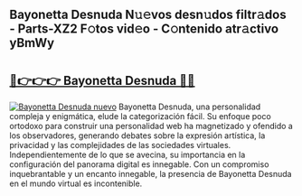 ## Bayonetta Desnuda N𝚞𝚎vos desn𝚞dos filtr𝚊dos - Parts-XZ2 F𝚘tos vid𝚎o - C𝚘ntenido atr𝚊ctivo yBmWy

# <h2><a href="http://mb8t29.tromn.icu/?c=Bayonetta+Desnuda">🔗👉👉👉 Bayonetta Desnuda 🔗🔗</a></h2>

[![Bayonetta Desnuda nuevo](https://i.imgur.com/pEAQMta.gif)](http://mb8t29.tromn.icu/?c=Bayonetta+Desnuda)
Bayonetta Desnuda, una personalidad compleja y enigmática, elude la categorización fácil. Su enfoque poco ortodoxo para construir una personalidad web ha magnetizado y ofendido a los observadores, generando debates sobre la expresión artística, la privacidad y las complejidades de las sociedades virtuales. Independientemente de lo que se avecina, su importancia en la configuración del panorama digital es innegable. Con un compromiso inquebrantable y un encanto innegable, la presencia de Bayonetta Desnuda en el mundo virtual es incontenible.
